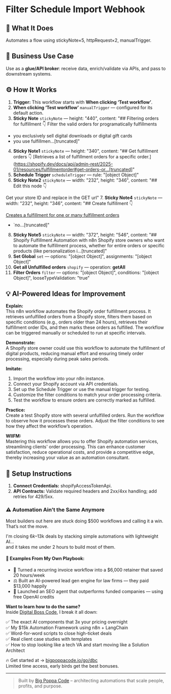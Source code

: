 # Filter Schedule Import Webhook
  ## 🚀 What It Does
  Automates a flow using stickyNote×5, httpRequest×2, manualTrigger.
  
  ## 💼 Business Use Case
  Use as a **glue/API broker**: receive data, enrich/validate via APIs, and pass to downstream systems.
  
  ## ⚙️ How It Works
  1. **Trigger:** This workflow starts with **When clicking ‘Test workflow’**.
  2. **When clicking ‘Test workflow’** `manualTrigger` — configured for its default action.
3. **Sticky Note** `stickyNote` — height: "440", content: "## Filtering orders for fulfillment 👇
Filter the valid orders for programatically fulfillments

- you exclusively sell digital downloads or digital gift cards
- you use fulfillmen…[truncated]"
4. **Sticky Note1** `stickyNote` — height: "340", content: "## Get fulfillment orders 👇
[Retrieves a list of fulfillment orders for a specific order.](https://shopify.dev/docs/api/admin-rest/2025-01/resources/fulfillmentorder#get-orders-or…[truncated]"
5. **Schedule Trigger** `scheduleTrigger` — rule: "[object Object]"
6. **Sticky Note2** `stickyNote` — width: "232", height: "346", content: "## Edit this node 👇

Get your store ID and replace in the GET url"
7. **Sticky Note4** `stickyNote` — width: "232", height: "346", content: "## Create fulfillment  👇

[Creates a fulfillment for one or many fulfillment orders](https://shopify.dev/docs/api/admin-rest/2025-04/resources/fulfillment#post-fulfillments)
- `no…[truncated]"
8. **Sticky Note5** `stickyNote` — width: "372", height: "546", content: "## Shopify Fulfillment Automation with n8n
Shopify store owners who want to automate the fulfillment process, whether for entire orders or specific products (like personalization i…[truncated]"
9. **Set Global** `set` — options: "[object Object]", assignments: "[object Object]"
10. **Get all Unfulfilled orders** `shopify` — operation: **getAll**
11. **Filter Orders** `filter` — options: "[object Object]", conditions: "[object Object]", looseTypeValidation: "true"
  
  ## 💡 AI-Powered Ideas for Improvement
  **Explain:**  
This n8n workflow automates the Shopify order fulfillment process. It retrieves unfulfilled orders from a Shopify store, filters them based on specific conditions (e.g., orders older than 24 hours), retrieves their fulfillment order IDs, and then marks these orders as fulfilled. The workflow can be triggered manually or scheduled to run at specific intervals.

**Demonstrate:**  
A Shopify store owner could use this workflow to automate the fulfillment of digital products, reducing manual effort and ensuring timely order processing, especially during peak sales periods.

**Imitate:**  
1. Import the workflow into your n8n instance.
2. Connect your Shopify account via API credentials.
3. Set up the Schedule Trigger or use the manual trigger for testing.
4. Customize the filter conditions to match your order processing criteria.
5. Test the workflow to ensure orders are correctly marked as fulfilled.

**Practice:**  
Create a test Shopify store with several unfulfilled orders. Run the workflow to observe how it processes these orders. Adjust the filter conditions to see how they affect the workflow’s operation.

**WIIFM:**  
Mastering this workflow allows you to offer Shopify automation services, streamlining clients' order processing. This can enhance customer satisfaction, reduce operational costs, and provide a competitive edge, thereby increasing your value as an automation consultant.
  
  ## 🔧 Setup Instructions
  1. **Connect Credentials:** shopifyAccessTokenApi.
2. **API Contracts:** Validate required headers and 2xx/4xx handling; add retries for 429/5xx.
  
### ⚠️ Automation Ain’t the Same Anymore

Most builders out here are stuck doing $500 workflows and calling it a win.  
That’s not the move.  

I'm closing $6k–$13k deals by stacking simple automations with lightweight AI...  
and it takes me under 2 hours to build most of them.

#### 🧠 Examples From My Own Playbook:
- 🔁 Turned a recurring invoice workflow into a $6,000 retainer that saved 20 hours/week  
- ⚖️ Built an AI-powered lead gen engine for law firms — they paid $13,000 happily  
- 🚀 Launched an SEO agent that outperforms funded companies — using free OpenAI credits  

**Want to learn how to do the same?**  
Inside [Digital Boss Code](https://bigpoppacode.io/go/dbc), I break it all down:

✅ The exact AI components that 3x your pricing overnight  
✅ My $15k Automation Framework using n8n + LangChain  
✅ Word-for-word scripts to close high-ticket deals  
✅ Real client case studies with templates  
✅ How to stop looking like a tech VA and start moving like a Solution Architect  

🔥 Get started at → [bigpoppacode.io/go/dbc](https://bigpoppacode.io/go/dbc)  
Limited time access, early birds get the best bonuses.

---
> Built by [Big Poppa Code](https://bigpoppacode.io) – architecting automations that scale people, profits, and purpose.
  